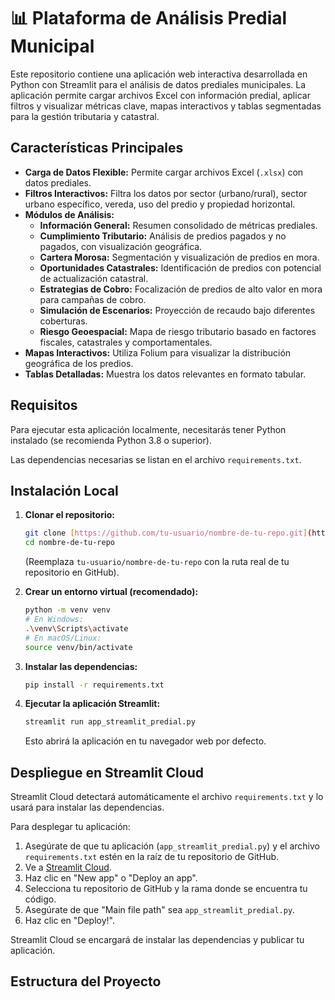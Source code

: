 # 📊 Plataforma de Análisis Predial Municipal

Este repositorio contiene una aplicación web interactiva desarrollada en Python con Streamlit para el análisis de datos prediales municipales. La aplicación permite cargar archivos Excel con información predial, aplicar filtros y visualizar métricas clave, mapas interactivos y tablas segmentadas para la gestión tributaria y catastral.

## Características Principales

* **Carga de Datos Flexible:** Permite cargar archivos Excel (`.xlsx`) con datos prediales.
* **Filtros Interactivos:** Filtra los datos por sector (urbano/rural), sector urbano específico, vereda, uso del predio y propiedad horizontal.
* **Módulos de Análisis:**
    * **Información General:** Resumen consolidado de métricas prediales.
    * **Cumplimiento Tributario:** Análisis de predios pagados y no pagados, con visualización geográfica.
    * **Cartera Morosa:** Segmentación y visualización de predios en mora.
    * **Oportunidades Catastrales:** Identificación de predios con potencial de actualización catastral.
    * **Estrategias de Cobro:** Focalización de predios de alto valor en mora para campañas de cobro.
    * **Simulación de Escenarios:** Proyección de recaudo bajo diferentes coberturas.
    * **Riesgo Geoespacial:** Mapa de riesgo tributario basado en factores fiscales, catastrales y comportamentales.
* **Mapas Interactivos:** Utiliza Folium para visualizar la distribución geográfica de los predios.
* **Tablas Detalladas:** Muestra los datos relevantes en formato tabular.

## Requisitos

Para ejecutar esta aplicación localmente, necesitarás tener Python instalado (se recomienda Python 3.8 o superior).

Las dependencias necesarias se listan en el archivo `requirements.txt`.

## Instalación Local

1.  **Clonar el repositorio:**
    ```bash
    git clone [https://github.com/tu-usuario/nombre-de-tu-repo.git](https://github.com/tu-usuario/nombre-de-tu-repo.git)
    cd nombre-de-tu-repo
    ```
    (Reemplaza `tu-usuario/nombre-de-tu-repo` con la ruta real de tu repositorio en GitHub).

2.  **Crear un entorno virtual (recomendado):**
    ```bash
    python -m venv venv
    # En Windows:
    .\venv\Scripts\activate
    # En macOS/Linux:
    source venv/bin/activate
    ```

3.  **Instalar las dependencias:**
    ```bash
    pip install -r requirements.txt
    ```

4.  **Ejecutar la aplicación Streamlit:**
    ```bash
    streamlit run app_streamlit_predial.py
    ```
    Esto abrirá la aplicación en tu navegador web por defecto.

## Despliegue en Streamlit Cloud

Streamlit Cloud detectará automáticamente el archivo `requirements.txt` y lo usará para instalar las dependencias.

Para desplegar tu aplicación:

1.  Asegúrate de que tu aplicación (`app_streamlit_predial.py`) y el archivo `requirements.txt` estén en la raíz de tu repositorio de GitHub.
2.  Ve a [Streamlit Cloud](https://share.streamlit.io/).
3.  Haz clic en "New app" o "Deploy an app".
4.  Selecciona tu repositorio de GitHub y la rama donde se encuentra tu código.
5.  Asegúrate de que "Main file path" sea `app_streamlit_predial.py`.
6.  Haz clic en "Deploy!".

Streamlit Cloud se encargará de instalar las dependencias y publicar tu aplicación.

## Estructura del Proyecto